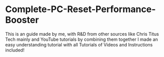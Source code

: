 # Complete-PC-Reset-Performance-Booster
This is an guide made by me, with R&amp;D from other sources like Chris Titus Tech mainly and YouTube tutorials by combining them together I made an easy understanding tutorial with all Tutorials of Videos and Instructions included!
